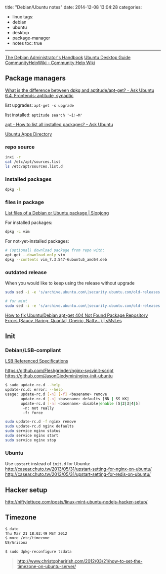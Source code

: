title: "Debian/Ubuntu notes"
date: 2014-12-08 13:04:28
categories:
- linux
tags:
- debian
- ubuntu
- desktop
- package-manager
- notes
toc: true
---

[The Debian Administrator's Handbook](http://debian-handbook.info/browse/stable/)
[Ubuntu Desktop Guide](https://help.ubuntu.com/lts/ubuntu-help/index.html)
[CommunityHelpWiki - Community Help Wiki](https://help.ubuntu.com/community/CommunityHelpWiki)

<!-- more -->

## Package managers

[What is the difference between dpkg and aptitude/apt-get? - Ask Ubuntu](http://askubuntu.com/questions/309113/what-is-the-difference-between-dpkg-and-aptitude-apt-get)
[6.4. Frontends: aptitude, synaptic](http://debian-handbook.info/browse/stable/sect.apt-frontends.html)

list upgrades: `apt-get -s upgrade`

list installed: `aptitude search '~i!~M'`

[apt - How to list all installed packages? - Ask Ubuntu](http://askubuntu.com/questions/17823/how-to-list-all-installed-packages)

[Ubuntu Apps Directory](https://apps.ubuntu.com/cat/)

### repo source

```sh
inxi -r
cat /etc/apt/sources.list
ls /etc/apt/sources.list.d
```

### installed packages

```sh
dpkg -l
```

### files in package

[List files of a Debian or Ubuntu package | Slopjong](http://slopjong.de/2013/01/29/list-files-of-a-debian-package/)

For installed packages:
```sh
dpkg -L vim
```

For not-yet-installed packages:
```sh
# (optional) download package from repo with:
apt-get --download-only vim
dpkg --contents vim_7.3.547-6ubuntu5_amd64.deb
```

### outdated release

When you would like to keep using the release without upgrade

```sh
sudo sed -i -e 's/archive.ubuntu.com\|security.ubuntu.com/old-releases.ubuntu.com/g' /etc/apt/sources.list

# for mint
sudo sed -i -e 's/archive.ubuntu.com\|security.ubuntu.com/old-releases.ubuntu.com/g' /etc/apt/sources.list.d/official-package-repositories.list
```

[How to fix Ubuntu/Debian apt-get 404 Not Found Package Repository Errors (Saucy, Raring, Quantal, Oneiric, Natty…) | sMyl.es](https://smyl.es/how-to-fix-ubuntudebian-apt-get-404-not-found-package-repository-errors-saucy-raring-quantal-oneiric-natty/)

## Init

### Debian/LSB-compliant

[LSB Referenced Specifications](http://refspecs.linuxfoundation.org/lsb.shtml)

https://github.com/Fleshgrinder/nginx-sysvinit-script  
https://github.com/JasonGiedymin/nginx-init-ubuntu  

```sh
$ sudo update-rc.d --help
update-rc.d: error: --help
usage: update-rc.d [-n] [-f] <basename> remove
       update-rc.d [-n] <basename> defaults [NN | SS KK]
       update-rc.d [-n] <basename> disable|enable [S|2|3|4|5]
        -n: not really
        -f: force
```

```sh
sudo update-rc.d -f nginx remove
sudo update-rc.d nginx defaults
sudo service nginx status
sudo service nginx start
sudo service nginx stop
```

### Ubuntu

Use `upstart` instead of `init.d` for Ubuntu:  
http://casear.chuto.tw/2013/05/31/upstart-setting-for-nginx-on-ubuntu/  
http://casear.chuto.tw/2013/05/31/upstart-setting-for-redis-on-ubuntu/

## Hacker setup

http://niftylettuce.com/posts/linux-mint-ubuntu-nodejs-hacker-setup/

## Timezone

```sh
$ date
Thu Mar 21 18:02:49 MST 2012
$ more /etc/timezone
US/Arizona

$ sudo dpkg-reconfigure tzdata
```

> http://www.christopherirish.com/2012/03/21/how-to-set-the-timezone-on-ubuntu-server/
